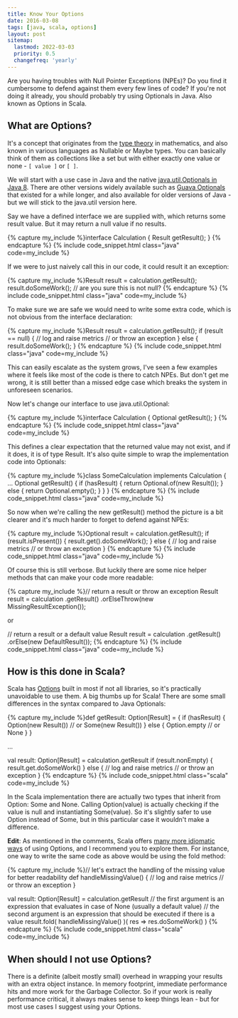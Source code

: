 ```yaml
---
title: Know Your Options
date: 2016-03-08
tags: [java, scala, options]
layout: post
sitemap:
  lastmod: 2022-03-03
  priority: 0.5
  changefreq: 'yearly'
---
```


Are you having troubles with Null Pointer Exceptions (NPEs)? Do you find it cumbersome to defend against them every few lines of code? If you're not doing it already, you should probably try using Optionals in Java. Also known as Options in Scala.

<!--break-->

## What are Options?

It's a concept that originates from the [type theory](https://en.wikipedia.org/wiki/Type_theory) in mathematics, and also known in various languages as Nullable or Maybe types. You can basically think of them as collections like a set but with either exactly one value or none - `[ value ]` or `[ ]`.

We will start with a use case in Java and the native [java.util.Optionals in Java 8](https://docs.oracle.com/javase/8/docs/api/java/util/Optional.html). There are other versions widely available such as [Guava Optionals](https://google.github.io/guava/releases/19.0/api/docs/com/google/common/base/Optional.html) that existed for a while longer, and also available for older versions of Java - but we will stick to the java.util version here.

Say we have a defined interface we are supplied with, which returns some result value. But it may return a null value if no results.

{% capture my_include %}interface Calculation {
  Result getResult();
}
{% endcapture %}
{% include code_snippet.html class="java" code=my_include %}

If we were to just naively call this in our code, it could result it an exception:

{% capture my_include %}Result result = calculation.getResult();
result.doSomeWork(); // are you sure this is not null?
{% endcapture %}
{% include code_snippet.html class="java" code=my_include %}

To make sure we are safe we would need to write some extra code, which is not obvious from the interface declaration:

{% capture my_include %}Result result = calculation.getResult();
if (result == null) {
  // log and raise metrics
  // or throw an exception
} else {
  result.doSomeWork();
}
{% endcapture %}
{% include code_snippet.html class="java" code=my_include %}

This can easily escalate as the system grows, I've seen a few examples where it feels like most of the code is there to catch NPEs. But don't get me wrong, it is still better than a missed edge case which breaks the system in unforeseen scenarios.

Now let's change our interface to use java.util.Optional:

{% capture my_include %}interface Calculation {
  Optional<Result> getResult();
}
{% endcapture %}
{% include code_snippet.html class="java" code=my_include %}

This defines a clear expectation that the returned value may not exist, and if it does, it is of type Result.
It's also quite simple to wrap the implementation code into Optionals:

{% capture my_include %}class SomeCalculation implements Calculation {
  ...
  Optional<Result> getResult() {
    if (hasResult) {
      return Optional.of(new Result());
    } else {
      return Optional.empty();
    }
  }
}
{% endcapture %}
{% include code_snippet.html class="java" code=my_include %}

So now when we're calling the new getResult() method the picture is a bit clearer and it's much harder to forget to defend against NPEs:

{% capture my_include %}Optional<Result> result = calculation.getResult();
if (result.isPresent()) {
  result.get().doSomeWork();
} else {
  // log and raise metrics
  // or throw an exception
}
{% endcapture %}
{% include code_snippet.html class="java" code=my_include %}

Of course this is still verbose. But luckily there are some nice helper methods that can make your code more readable:

{% capture my_include %}// return a result or throw an exception
Result result = calculation
  .getResult()
  .orElseThrow(new MissingResultException());

or

// return a result or a default value
Result result = calculation
  .getResult()
  .orElse(new DefaultResult());
{% endcapture %}
{% include code_snippet.html class="java" code=my_include %}

## How is this done in Scala?

Scala has [Options](http://www.scala-lang.org/api/current/#scala.Option) built in most if not all libraries, so it's practically unavoidable to use them. A big thumbs up for Scala! There are some small differences in the syntax compared to Java Optionals:

{% capture my_include %}def getResult: Option[Result] = {
  if (hasResult) {
    Option(new Result()) // or Some(new Result())
  } else {
    Option.empty // or None
  }
}

...

val result: Option[Result] = calculation.getResult
if (result.nonEmpty) {
  result.get.doSomeWork()
} else {
  // log and raise metrics
  // or throw an exception
}
{% endcapture %}
{% include code_snippet.html class="scala" code=my_include %}

In the Scala implementation there are actually two types that inherit from Option: Some and None. Calling Option(value) is actually checking if the value is null and instantiating Some(value). So it's slightly safer to use Option instead of Some, but in this particular case it wouldn't make a difference.

**Edit**: As mentioned in the comments, Scala offers [many more idiomatic ways](http://blog.originate.com/blog/2014/06/15/idiomatic-scala-your-options-do-not-match/) of using Options, and I recommend you to explore them. For instance, one way to write the same code as above would be using the fold method:

{% capture my_include %}// let's extract the handling of the missing value for better readability
def handleMissingValue() {
  // log and raise metrics
  // or throw an exception
}

val result: Option[Result] = calculation.getResult
// the first argument is an expression that evaluates in case of None (usually a default value)
// the second argument is an expression that should be executed if there is a value
result.fold( handleMissingValue() )( res => res.doSomeWork() )
{% endcapture %}
{% include code_snippet.html class="scala" code=my_include %}

## When should I not use Options?

There is a definite (albeit mostly small) overhead in wrapping your results with an extra object instance. In memory footprint, immediate performance hits and more work for the Garbage Collector. So if your work is really performance critical, it always makes sense to keep things lean - but for most use cases I suggest using your Options.
